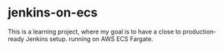 # jenkins-on-ecs
This is a learning project, where my goal is to have a close to production-ready Jenkins setup. running on AWS ECS Fargate.
